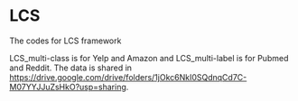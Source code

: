 # LCS

The codes for LCS framework

LCS_multi-class is for Yelp and Amazon and LCS_multi-label is for Pubmed and Reddit.
The data is shared in https://drive.google.com/drive/folders/1jOkc6NkI0SQdnqCd7C-M07YYJJuZsHkO?usp=sharing.
